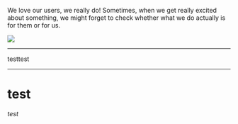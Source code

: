 We love our users, we really do! Sometimes, when we get really excited about something, we might forget to check whether what we do actually is for them or for us.

![](http://cl.ly/image/2v3K3f3d0J1X/britney.gif)

---

testtest

---

# test
*test*